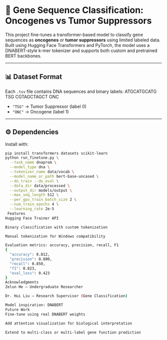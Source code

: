 # 🧬 Gene Sequence Classification: Oncogenes vs Tumor Suppressors

This project fine-tunes a transformer-based model to classify gene sequences as **oncogenes** or **tumor suppressors** using limited labeled data. Built using Hugging Face Transformers and PyTorch, the model uses a DNABERT-style k-mer tokenizer and supports both custom and pretrained BERT backbones.

---

## 📊 Dataset Format

Each `.tsv` file contains DNA sequences and binary labels:
<sequence> <label>
ATGCATGCATG TSG
CGTAGCTAGCT ONC

- `"TSG"` → Tumor Suppressor (label 0)  
- `"ONC"` → Oncogene (label 1)

---

## ⚙️ Dependencies

Install with:

```bash
pip install transformers datasets scikit-learn
python run_finetune.py \
  --task_name dnaprom \
  --model_type dna \
  --tokenizer_name data/vocab \
  --model_name_or_path bert-base-uncased \
  --do_train --do_eval \
  --data_dir data/processed \
  --output_dir models/output \
  --max_seq_length 512 \
  --per_gpu_train_batch_size 2 \
  --num_train_epochs 4 \
  --learning_rate 2e-5
 Features
Hugging Face Trainer API

Binary classification with custom tokenization

Manual tokenization for Windows compatibility

Evaluation metrics: accuracy, precision, recall, F1
{
  "accuracy": 0.812,
  "precision": 0.800,
  "recall": 0.850,
  "f1": 0.823,
  "eval_loss": 0.423
}
Acknowledgments
Zelun He – Undergraduate Researcher

Dr. Hui Liu – Research Supervisor (Gene Classification)

Model inspiration: DNABERT
Future Work
Fine-tune using real DNABERT weights

Add attention visualization for biological interpretation

Extend to multi-class or multi-label gene function prediction
